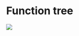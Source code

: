 
# Function tree 
![](https://i.postimg.cc/Gp2kHTCW/Untitled-presentation-Google-Slides-Google-Chrome-13-01-2022-07-07-58-2.png)